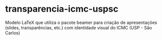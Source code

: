 # transparencia-icmc-uspsc
Modelo LaTeX que utiliza o pacote beamer para criação de apresentações (slides, transparências, etc.) com identidade visual do ICMC (USP - São Carlos)
